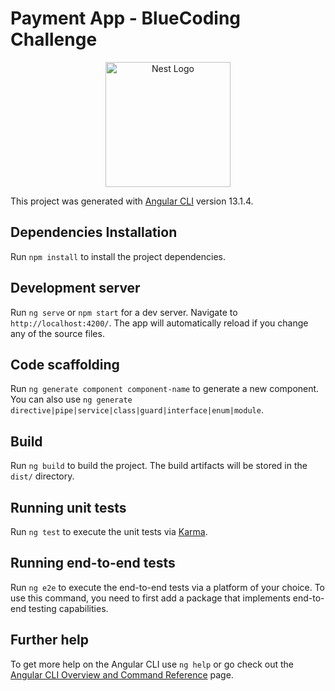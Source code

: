 # Payment App - BlueCoding Challenge

<p align="center">
  <a href="http://nestjs.com/" target="blank"><img src="./assets/images/logo.svg" width="200" alt="Nest Logo" /></a>
</p>

This project was generated with [Angular CLI](https://github.com/angular/angular-cli) version 13.1.4.

## Dependencies Installation

Run `npm install` to install the project dependencies.
## Development server

Run `ng serve` or `npm start` for a dev server. Navigate to `http://localhost:4200/`. The app will automatically reload if you change any of the source files.

## Code scaffolding

Run `ng generate component component-name` to generate a new component. You can also use `ng generate directive|pipe|service|class|guard|interface|enum|module`.

## Build

Run `ng build` to build the project. The build artifacts will be stored in the `dist/` directory.

## Running unit tests

Run `ng test` to execute the unit tests via [Karma](https://karma-runner.github.io).

## Running end-to-end tests

Run `ng e2e` to execute the end-to-end tests via a platform of your choice. To use this command, you need to first add a package that implements end-to-end testing capabilities.

## Further help

To get more help on the Angular CLI use `ng help` or go check out the [Angular CLI Overview and Command Reference](https://angular.io/cli) page.




